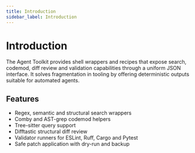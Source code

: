 ```yaml
---
title: Introduction
sidebar_label: Introduction
---
```


# Introduction

The Agent Toolkit provides shell wrappers and recipes that expose search, codemod, diff review and validation capabilities through a uniform JSON interface. It solves fragmentation in tooling by offering deterministic outputs suitable for automated agents.

## Features
- Regex, semantic and structural search wrappers
- Comby and AST-grep codemod helpers
- Tree-sitter query support
- Difftastic structural diff review
- Validator runners for ESLint, Ruff, Cargo and Pytest
- Safe patch application with dry-run and backup

